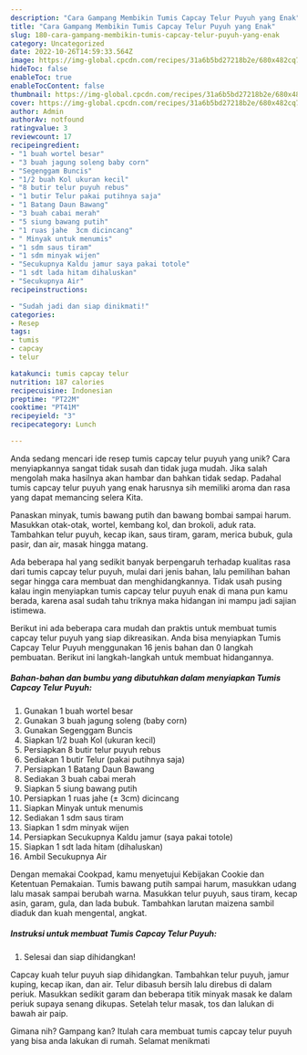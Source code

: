 ```yaml
---
description: "Cara Gampang Membikin Tumis Capcay Telur Puyuh yang Enak"
title: "Cara Gampang Membikin Tumis Capcay Telur Puyuh yang Enak"
slug: 180-cara-gampang-membikin-tumis-capcay-telur-puyuh-yang-enak
category: Uncategorized
date: 2022-10-26T14:59:33.564Z
image: https://img-global.cpcdn.com/recipes/31a6b5bd27218b2e/680x482cq70/tumis-capcay-telur-puyuh-foto-resep-utama.jpg
hideToc: false
enableToc: true
enableTocContent: false
thumbnail: https://img-global.cpcdn.com/recipes/31a6b5bd27218b2e/680x482cq70/tumis-capcay-telur-puyuh-foto-resep-utama.jpg
cover: https://img-global.cpcdn.com/recipes/31a6b5bd27218b2e/680x482cq70/tumis-capcay-telur-puyuh-foto-resep-utama.jpg
author: Admin
authorAv: notfound
ratingvalue: 3
reviewcount: 17
recipeingredient:
- "1 buah wortel besar"
- "3 buah jagung soleng baby corn"
- "Segenggam Buncis"
- "1/2 buah Kol ukuran kecil"
- "8 butir telur puyuh rebus"
- "1 butir Telur pakai putihnya saja"
- "1 Batang Daun Bawang"
- "3 buah cabai merah"
- "5 siung bawang putih"
- "1 ruas jahe  3cm dicincang"
- " Minyak untuk menumis"
- "1 sdm saus tiram"
- "1 sdm minyak wijen"
- "Secukupnya Kaldu jamur saya pakai totole"
- "1 sdt lada hitam dihaluskan"
- "Secukupnya Air"
recipeinstructions:

- "Sudah jadi dan siap dinikmati!"
categories:
- Resep
tags:
- tumis
- capcay
- telur

katakunci: tumis capcay telur 
nutrition: 187 calories
recipecuisine: Indonesian
preptime: "PT22M"
cooktime: "PT41M"
recipeyield: "3"
recipecategory: Lunch

---
```





Anda sedang mencari ide resep tumis capcay telur puyuh yang unik? Cara menyiapkannya sangat tidak susah dan tidak juga mudah. Jika salah mengolah maka hasilnya akan hambar dan bahkan tidak sedap. Padahal tumis capcay telur puyuh yang enak harusnya sih memiliki aroma dan rasa yang dapat memancing selera Kita.





Panaskan minyak, tumis bawang putih dan bawang bombai sampai harum. Masukkan otak-otak, wortel, kembang kol, dan brokoli, aduk rata. Tambahkan telur puyuh, kecap ikan, saus tiram, garam, merica bubuk, gula pasir, dan air, masak hingga matang.

Ada beberapa hal yang sedikit banyak berpengaruh terhadap kualitas rasa dari tumis capcay telur puyuh, mulai dari jenis bahan, lalu pemilihan bahan segar hingga cara membuat dan menghidangkannya. Tidak usah pusing kalau ingin menyiapkan tumis capcay telur puyuh enak di mana pun kamu berada, karena asal sudah tahu triknya maka hidangan ini mampu jadi sajian istimewa.






Berikut ini ada beberapa cara mudah dan praktis untuk membuat tumis capcay telur puyuh yang siap dikreasikan. Anda bisa menyiapkan Tumis Capcay Telur Puyuh menggunakan 16 jenis bahan dan 0 langkah pembuatan. Berikut ini langkah-langkah untuk membuat hidangannya.

<!--inarticleads1-->

##### Bahan-bahan dan bumbu yang dibutuhkan dalam menyiapkan Tumis Capcay Telur Puyuh:

1. Gunakan 1 buah wortel besar
1. Gunakan 3 buah jagung soleng (baby corn)
1. Gunakan Segenggam Buncis
1. Siapkan 1/2 buah Kol (ukuran kecil)
1. Persiapkan 8 butir telur puyuh rebus
1. Sediakan 1 butir Telur (pakai putihnya saja)
1. Persiapkan 1 Batang Daun Bawang
1. Sediakan 3 buah cabai merah
1. Siapkan 5 siung bawang putih
1. Persiapkan 1 ruas jahe (± 3cm) dicincang
1. Siapkan  Minyak untuk menumis
1. Sediakan 1 sdm saus tiram
1. Siapkan 1 sdm minyak wijen
1. Persiapkan Secukupnya Kaldu jamur (saya pakai totole)
1. Siapkan 1 sdt lada hitam (dihaluskan)
1. Ambil Secukupnya Air


Dengan memakai Cookpad, kamu menyetujui Kebijakan Cookie dan Ketentuan Pemakaian. Tumis bawang putih sampai harum, masukkan udang lalu masak sampai berubah warna. Masukkan telur puyuh, saus tiram, kecap asin, garam, gula, dan lada bubuk. Tambahkan larutan maizena sambil diaduk dan kuah mengental, angkat. 

<!--inarticleads2-->

##### Instruksi untuk membuat Tumis Capcay Telur Puyuh:


1. Selesai dan siap dihidangkan!

Capcay kuah telur puyuh siap dihidangkan. Tambahkan telur puyuh, jamur kuping, kecap ikan, dan air. Telur dibasuh bersih lalu direbus di dalam periuk. Masukkan sedikit garam dan beberapa titik minyak masak ke dalam periuk supaya senang dikupas. Setelah telur masak, tos dan lalukan di bawah air paip. 

Gimana nih? Gampang kan? Itulah cara membuat tumis capcay telur puyuh yang bisa anda lakukan di rumah. Selamat menikmati

